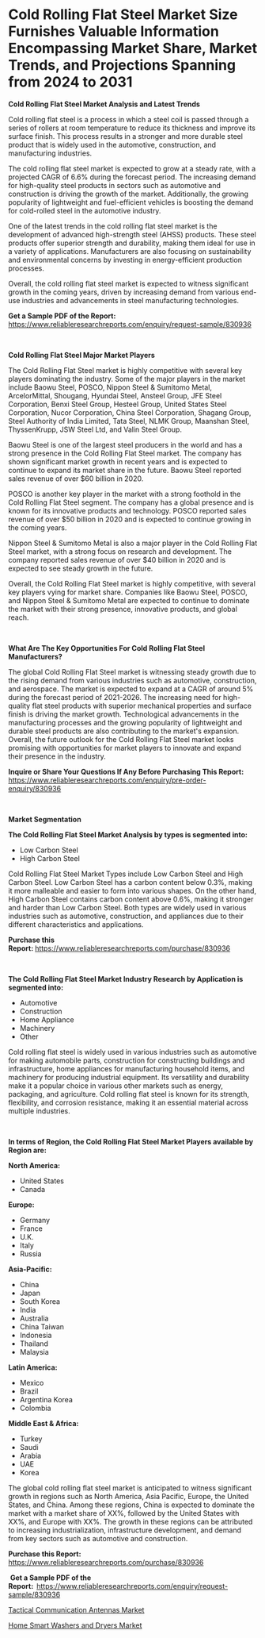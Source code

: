 <p><h1>Cold Rolling Flat Steel Market Size Furnishes Valuable Information Encompassing Market Share, Market Trends, and Projections Spanning from 2024 to 2031</h1></p><p><strong>Cold Rolling Flat Steel Market Analysis and Latest Trends</strong></p>
<p><p>Cold rolling flat steel is a process in which a steel coil is passed through a series of rollers at room temperature to reduce its thickness and improve its surface finish. This process results in a stronger and more durable steel product that is widely used in the automotive, construction, and manufacturing industries.</p><p>The cold rolling flat steel market is expected to grow at a steady rate, with a projected CAGR of 6.6% during the forecast period. The increasing demand for high-quality steel products in sectors such as automotive and construction is driving the growth of the market. Additionally, the growing popularity of lightweight and fuel-efficient vehicles is boosting the demand for cold-rolled steel in the automotive industry.</p><p>One of the latest trends in the cold rolling flat steel market is the development of advanced high-strength steel (AHSS) products. These steel products offer superior strength and durability, making them ideal for use in a variety of applications. Manufacturers are also focusing on sustainability and environmental concerns by investing in energy-efficient production processes.</p><p>Overall, the cold rolling flat steel market is expected to witness significant growth in the coming years, driven by increasing demand from various end-use industries and advancements in steel manufacturing technologies.</p></p>
<p><strong>Get a Sample PDF of the Report:&nbsp;</strong> <a href="https://www.reliableresearchreports.com/enquiry/request-sample/830936">https://www.reliableresearchreports.com/enquiry/request-sample/830936</a></p>
<p>&nbsp;</p>
<p><strong>Cold Rolling Flat Steel Major Market Players</strong></p>
<p><p>The Cold Rolling Flat Steel market is highly competitive with several key players dominating the industry. Some of the major players in the market include Baowu Steel, POSCO, Nippon Steel & Sumitomo Metal, ArcelorMittal, Shougang, Hyundai Steel, Ansteel Group, JFE Steel Corporation, Benxi Steel Group, Hesteel Group, United States Steel Corporation, Nucor Corporation, China Steel Corporation, Shagang Group, Steel Authority of India Limited, Tata Steel, NLMK Group, Maanshan Steel, ThyssenKrupp, JSW Steel Ltd, and Valin Steel Group.</p><p>Baowu Steel is one of the largest steel producers in the world and has a strong presence in the Cold Rolling Flat Steel market. The company has shown significant market growth in recent years and is expected to continue to expand its market share in the future. Baowu Steel reported sales revenue of over $60 billion in 2020.</p><p>POSCO is another key player in the market with a strong foothold in the Cold Rolling Flat Steel segment. The company has a global presence and is known for its innovative products and technology. POSCO reported sales revenue of over $50 billion in 2020 and is expected to continue growing in the coming years.</p><p>Nippon Steel & Sumitomo Metal is also a major player in the Cold Rolling Flat Steel market, with a strong focus on research and development. The company reported sales revenue of over $40 billion in 2020 and is expected to see steady growth in the future.</p><p>Overall, the Cold Rolling Flat Steel market is highly competitive, with several key players vying for market share. Companies like Baowu Steel, POSCO, and Nippon Steel & Sumitomo Metal are expected to continue to dominate the market with their strong presence, innovative products, and global reach.</p></p>
<p>&nbsp;</p>
<p><strong>What Are The Key Opportunities For Cold Rolling Flat Steel Manufacturers?</strong></p>
<p><p>The global Cold Rolling Flat Steel market is witnessing steady growth due to the rising demand from various industries such as automotive, construction, and aerospace. The market is expected to expand at a CAGR of around 5% during the forecast period of 2021-2026. The increasing need for high-quality flat steel products with superior mechanical properties and surface finish is driving the market growth. Technological advancements in the manufacturing processes and the growing popularity of lightweight and durable steel products are also contributing to the market's expansion. Overall, the future outlook for the Cold Rolling Flat Steel market looks promising with opportunities for market players to innovate and expand their presence in the industry.</p></p>
<p><strong>Inquire or Share Your Questions If Any Before Purchasing This Report:</strong> <a href="https://www.reliableresearchreports.com/enquiry/pre-order-enquiry/830936">https://www.reliableresearchreports.com/enquiry/pre-order-enquiry/830936</a></p>
<p>&nbsp;</p>
<p><strong>Market Segmentation</strong></p>
<p><strong>The Cold Rolling Flat Steel Market Analysis by types is segmented into:</strong></p>
<p><ul><li>Low Carbon Steel</li><li>High Carbon Steel</li></ul></p>
<p><p>Cold Rolling Flat Steel Market Types include Low Carbon Steel and High Carbon Steel. Low Carbon Steel has a carbon content below 0.3%, making it more malleable and easier to form into various shapes. On the other hand, High Carbon Steel contains carbon content above 0.6%, making it stronger and harder than Low Carbon Steel. Both types are widely used in various industries such as automotive, construction, and appliances due to their different characteristics and applications.</p></p>
<p><strong>Purchase this Report:&nbsp;</strong><a href="https://www.reliableresearchreports.com/purchase/830936">https://www.reliableresearchreports.com/purchase/830936</a></p>
<p>&nbsp;</p>
<p><strong>The Cold Rolling Flat Steel Market Industry Research by Application is segmented into:</strong></p>
<p><ul><li>Automotive</li><li>Construction</li><li>Home Appliance</li><li>Machinery</li><li>Other</li></ul></p>
<p><p>Cold rolling flat steel is widely used in various industries such as automotive for making automobile parts, construction for constructing buildings and infrastructure, home appliances for manufacturing household items, and machinery for producing industrial equipment. Its versatility and durability make it a popular choice in various other markets such as energy, packaging, and agriculture. Cold rolling flat steel is known for its strength, flexibility, and corrosion resistance, making it an essential material across multiple industries.</p></p>
<p>&nbsp;</p>
<p><strong>In terms of Region, the Cold Rolling Flat Steel Market Players available by Region are:</strong></p>
<p>
    <p> <strong> North America: </strong>
        <ul>
            <li>United States</li>
            <li>Canada</li>
        </ul>
        </p> 
    <p> <strong> Europe: </strong>
        <ul>
            <li>Germany</li>
            <li>France</li>
            <li>U.K.</li>
            <li>Italy</li>
            <li>Russia</li>
        </ul>
        </p> 
    <p> <strong> Asia-Pacific: </strong>
        <ul>
            <li>China</li>
            <li>Japan</li>
            <li>South Korea</li>
            <li>India</li>
            <li>Australia</li>
            <li>China Taiwan</li>
            <li>Indonesia</li>
            <li>Thailand</li>
            <li>Malaysia</li>
        </ul>
        </p> 
    <p> <strong> Latin America: </strong>
        <ul>
            <li>Mexico</li>
            <li>Brazil</li>
            <li>Argentina Korea</li>
            <li>Colombia</li>
        </ul>
        </p> 
    <p> <strong> Middle East & Africa: </strong>
        <ul>
            <li>Turkey</li>
            <li>Saudi</li>
            <li>Arabia</li>
            <li>UAE</li>
            <li>Korea</li>
        </ul>
    </p>
    </p>
<p><p>The global cold rolling flat steel market is anticipated to witness significant growth in regions such as North America, Asia Pacific, Europe, the United States, and China. Among these regions, China is expected to dominate the market with a market share of XX%, followed by the United States with XX%, and Europe with XX%. The growth in these regions can be attributed to increasing industrialization, infrastructure development, and demand from key sectors such as automotive and construction.</p></p>
<p><strong>Purchase this Report: </strong><a href="https://www.reliableresearchreports.com/purchase/830936">https://www.reliableresearchreports.com/purchase/830936</a></p>
<p>&nbsp;<strong>Get a Sample PDF of the Report:&nbsp;&nbsp;</strong><a href="https://www.reliableresearchreports.com/enquiry/request-sample/830936">https://www.reliableresearchreports.com/enquiry/request-sample/830936</a></p>
<p><strong></strong></p>
<p><p><a href="https://issuu.com/reportprime-2/docs/tactical-communication-antennas-market-size-2030.p">Tactical Communication Antennas Market</a></p><p><a href="https://issuu.com/reportprime-2/docs/home-smart-washers-and-dryers-market-size-2030.ppt">Home Smart Washers and Dryers Market</a></p></p>